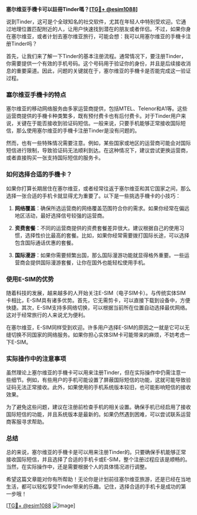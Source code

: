 **塞尔维亚手機卡可以註冊Tinder嗎？[[TG💪+ @esim1088](https://t.me/s/esim1088)]**

说到Tinder，这可是个全球知名的社交软件，尤其在年轻人中特别受欢迎。它通过地理位置匹配附近的人，让用户快速找到潜在的朋友或者伴侣。不过，如果你身在塞尔维亚，或者计划去塞尔维亚旅行，可能会想：我可以用塞尔维亚的手機卡注册Tinder吗？

首先，让我们来了解一下Tinder的基本注册流程。通常情况下，要注册Tinder，你需要提供一个有效的手机号码。这个号码用于验证你的身份，并且是后续接收消息的重要渠道。因此，问题的关键就在于，塞尔维亚的手機卡是否能完成这一验证过程。

### 塞尔维亚手機卡的特点

塞尔维亚的移动网络服务由多家运营商提供，包括MTEL、Telenor和A1等。这些运营商提供的手機卡种类繁多，既有预付费卡也有后付费卡。对于Tinder用户来说，关键在于能否接收到验证码短信。一般来说，只要手机能够正常接收国际短信，那么使用塞尔维亚的手機卡注册Tinder是没有问题的。

然而，也有一些特殊情况需要注意。例如，某些国家或地区的运营商可能会对国际短信进行限制，导致验证码无法顺利到达。在这种情况下，建议尝试更换运营商，或者直接购买一张支持国际短信的服务卡。

### 如何选择合适的手機卡？

如果你打算长期居住在塞尔维亚，或者经常往返于塞尔维亚和其它国家之间，那么选择一张合适的手机卡就显得尤为重要了。以下是一些挑选手機卡的小技巧：

1. **网络覆盖**：确保所选运营商的网络覆盖范围符合你的需求。如果你经常在偏远地区活动，最好选择信号较强的运营商。
   
2. **资费套餐**：不同的运营商提供的资费套餐差异很大。建议根据自己的使用习惯，选择性价比最高的套餐。比如，如果你经常需要拨打国际长途，可以选择包含国际通话优惠的套餐。

3. **国际漫游**：如果你需要频繁出国，那么国际漫游功能就显得格外重要。一些运营商会提供国际漫游套餐，让你在国外也能轻松使用手机。

### 使用E-SIM的优势

随着科技的发展，越来越多的人开始关注E-SIM（电子SIM卡）。与传统实体SIM卡相比，E-SIM具有诸多优势。首先，它无需剪卡，可以直接下载到设备中，方便快捷。其次，E-SIM支持多网络切换，可以根据当前所在位置自动选择最优网络。这对于经常旅行的人来说尤为便利。

在塞尔维亚，E-SIM同样受到欢迎。许多用户选择E-SIM的原因之一就是它可以无缝切换不同国家的网络服务。如果你担心实体SIM卡可能带来的麻烦，不妨考虑一下E-SIM。

### 实际操作中的注意事项

虽然理论上塞尔维亚的手機卡可以用来注册Tinder，但在实际操作中仍需注意一些细节。例如，有些用户的手机可能设置了屏蔽国际短信的功能，这就可能导致验证码无法正常接收。此外，如果使用的手机系统版本较旧，也可能影响短信的接收效果。

为了避免这些问题，建议在注册前检查手机的相关设置。确保手机已经启用了接收国际短信的功能，并且系统版本是最新的。如果仍然遇到困难，可以尝试联系运营商客服寻求帮助。

### 总结

总的来说，塞尔维亚的手機卡是可以用来注册Tinder的。只要确保手机能够正常接收国际短信，并且选择了合适的手机卡或E-SIM，整个注册过程应该是顺畅的。当然，在实际操作中，还是需要根据个人的具体情况进行调整。

希望这篇文章能对你有所帮助！无论你是计划前往塞尔维亚旅游，还是已经在当地生活，都可以轻松享受Tinder带来的乐趣。记住，选择合适的手机卡是成功的第一步哦！

[[TG💪+ @esim1088](https://t.me/s/esim1088) ![Image](https://i.postimg.cc/4NQfJmqS/Snipaste-2025-05-13-00-14-12.png)]